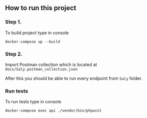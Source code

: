 ## How to run this project

### Step 1.

To build project type in console
```
docker-compose up --build
```

### Step 2.

Import Postman collection which is located at `docs/Saly.postman_collection.json`

After this you should be able to run every endpoint from `Saly` folder.

### Run tests

To run tests type in console

```
docker-compose exec api ./vendor/bin/phpunit
```